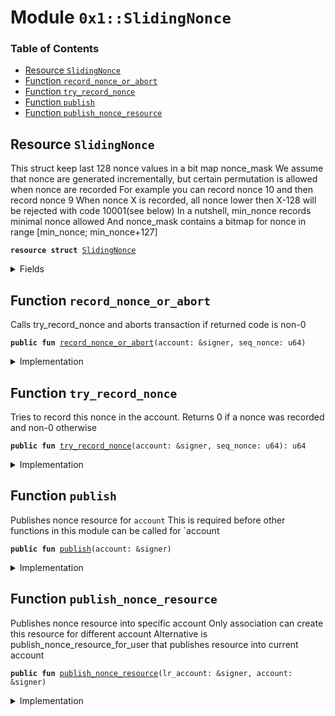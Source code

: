 
<a name="0x1_SlidingNonce"></a>

# Module `0x1::SlidingNonce`

### Table of Contents

-  [Resource `SlidingNonce`](#0x1_SlidingNonce_SlidingNonce)
-  [Function `record_nonce_or_abort`](#0x1_SlidingNonce_record_nonce_or_abort)
-  [Function `try_record_nonce`](#0x1_SlidingNonce_try_record_nonce)
-  [Function `publish`](#0x1_SlidingNonce_publish)
-  [Function `publish_nonce_resource`](#0x1_SlidingNonce_publish_nonce_resource)



<a name="0x1_SlidingNonce_SlidingNonce"></a>

## Resource `SlidingNonce`

This struct keep last 128 nonce values in a bit map nonce_mask
We assume that nonce are generated incrementally, but certain permutation is allowed when nonce are recorded
For example you can record nonce 10 and then record nonce 9
When nonce X is recorded, all nonce lower then X-128 will be rejected with code 10001(see below)
In a nutshell, min_nonce records minimal nonce allowed
And nonce_mask contains a bitmap for nonce in range [min_nonce; min_nonce+127]


<pre><code><b>resource</b> <b>struct</b> <a href="#0x1_SlidingNonce">SlidingNonce</a>
</code></pre>



<details>
<summary>Fields</summary>


<dl>
<dt>

<code>min_nonce: u64</code>
</dt>
<dd>

</dd>
<dt>

<code>nonce_mask: u128</code>
</dt>
<dd>

</dd>
</dl>


</details>

<a name="0x1_SlidingNonce_record_nonce_or_abort"></a>

## Function `record_nonce_or_abort`

Calls try_record_nonce and aborts transaction if returned code is non-0


<pre><code><b>public</b> <b>fun</b> <a href="#0x1_SlidingNonce_record_nonce_or_abort">record_nonce_or_abort</a>(account: &signer, seq_nonce: u64)
</code></pre>



<details>
<summary>Implementation</summary>


<pre><code><b>public</b> <b>fun</b> <a href="#0x1_SlidingNonce_record_nonce_or_abort">record_nonce_or_abort</a>(account: &signer, seq_nonce: u64) <b>acquires</b> <a href="#0x1_SlidingNonce">SlidingNonce</a> {
    <b>let</b> code = <a href="#0x1_SlidingNonce_try_record_nonce">try_record_nonce</a>(account, seq_nonce);
    <b>assert</b>(code == 0, code);
}
</code></pre>



</details>

<a name="0x1_SlidingNonce_try_record_nonce"></a>

## Function `try_record_nonce`

Tries to record this nonce in the account.
Returns 0 if a nonce was recorded and non-0 otherwise


<pre><code><b>public</b> <b>fun</b> <a href="#0x1_SlidingNonce_try_record_nonce">try_record_nonce</a>(account: &signer, seq_nonce: u64): u64
</code></pre>



<details>
<summary>Implementation</summary>


<pre><code><b>public</b> <b>fun</b> <a href="#0x1_SlidingNonce_try_record_nonce">try_record_nonce</a>(account: &signer, seq_nonce: u64): u64 <b>acquires</b> <a href="#0x1_SlidingNonce">SlidingNonce</a> {
    <b>if</b> (seq_nonce == 0) {
        <b>return</b> 0
    };
    <b>let</b> t = borrow_global_mut&lt;<a href="#0x1_SlidingNonce">SlidingNonce</a>&gt;(<a href="Signer.md#0x1_Signer_address_of">Signer::address_of</a>(account));
    <b>if</b> (t.min_nonce &gt; seq_nonce) {
        <b>return</b> ENONCE_TOO_OLD
    };
    <b>let</b> jump_limit = 10000; // Don't allow giant leaps in nonce <b>to</b> protect against nonce exhaustion
    <b>if</b> (t.min_nonce + jump_limit &lt;= seq_nonce) {
        <b>return</b> ENONCE_TOO_NEW
    };
    <b>let</b> bit_pos = seq_nonce - t.min_nonce;
    <b>if</b> (bit_pos &gt;= NONCE_MASK_SIZE) {
        <b>let</b> shift = (bit_pos - NONCE_MASK_SIZE + 1);
        <b>if</b>(shift &gt;= NONCE_MASK_SIZE) {
            t.nonce_mask = 0;
            t.min_nonce = seq_nonce + 1 - NONCE_MASK_SIZE;
        } <b>else</b> {
            t.nonce_mask = t.nonce_mask &gt;&gt; (shift <b>as</b> u8);
            t.min_nonce = t.min_nonce + shift;
        }
    };
    <b>let</b> bit_pos = seq_nonce - t.min_nonce;
    <b>let</b> set = 1u128 &lt;&lt; (bit_pos <b>as</b> u8);
    <b>if</b> (t.nonce_mask & set != 0) {
        <b>return</b> ENONCE_ALREADY_RECORDED
    };
    t.nonce_mask = t.nonce_mask | set;
    0
}
</code></pre>



</details>

<a name="0x1_SlidingNonce_publish"></a>

## Function `publish`

Publishes nonce resource for
<code>account</code>
This is required before other functions in this module can be called for `account


<pre><code><b>public</b> <b>fun</b> <a href="#0x1_SlidingNonce_publish">publish</a>(account: &signer)
</code></pre>



<details>
<summary>Implementation</summary>


<pre><code><b>public</b> <b>fun</b> <a href="#0x1_SlidingNonce_publish">publish</a>(account: &signer) {
    move_to(account, <a href="#0x1_SlidingNonce">SlidingNonce</a> {  min_nonce: 0, nonce_mask: 0 });
}
</code></pre>



</details>

<a name="0x1_SlidingNonce_publish_nonce_resource"></a>

## Function `publish_nonce_resource`

Publishes nonce resource into specific account
Only association can create this resource for different account
Alternative is publish_nonce_resource_for_user that publishes resource into current account


<pre><code><b>public</b> <b>fun</b> <a href="#0x1_SlidingNonce_publish_nonce_resource">publish_nonce_resource</a>(lr_account: &signer, account: &signer)
</code></pre>



<details>
<summary>Implementation</summary>


<pre><code><b>public</b> <b>fun</b> <a href="#0x1_SlidingNonce_publish_nonce_resource">publish_nonce_resource</a>(
    lr_account: &signer,
    account: &signer
) {
    <b>assert</b>(<a href="Roles.md#0x1_Roles_has_libra_root_role">Roles::has_libra_root_role</a>(lr_account), ENOT_LIBRA_ROOT);
    <b>let</b> new_resource = <a href="#0x1_SlidingNonce">SlidingNonce</a> {
        min_nonce: 0,
        nonce_mask: 0,
    };
    move_to(account, new_resource)
}
</code></pre>



</details>
